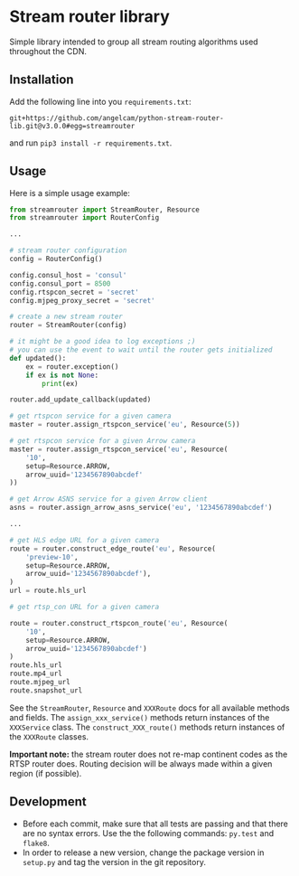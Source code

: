 # Stream router library

Simple library intended to group all stream routing algorithms used throughout
the CDN.

## Installation

Add the following line into you `requirements.txt`:

```
git+https://github.com/angelcam/python-stream-router-lib.git@v3.0.0#egg=streamrouter
```

and run `pip3 install -r requirements.txt`.

## Usage

Here is a simple usage example:

```Python
from streamrouter import StreamRouter, Resource
from streamrouter import RouterConfig

...

# stream router configuration
config = RouterConfig()

config.consul_host = 'consul'
config.consul_port = 8500
config.rtspcon_secret = 'secret'
config.mjpeg_proxy_secret = 'secret'

# create a new stream router
router = StreamRouter(config)

# it might be a good idea to log exceptions ;)
# you can use the event to wait until the router gets initialized
def updated():
    ex = router.exception()
    if ex is not None:
        print(ex)

router.add_update_callback(updated)

# get rtspcon service for a given camera
master = router.assign_rtspcon_service('eu', Resource(5))

# get rtspcon service for a given Arrow camera
master = router.assign_rtspcon_service('eu', Resource(
    '10',
    setup=Resource.ARROW,
    arrow_uuid='1234567890abcdef'
))

# get Arrow ASNS service for a given Arrow client
asns = router.assign_arrow_asns_service('eu', '1234567890abcdef')

...

# get HLS edge URL for a given camera
route = router.construct_edge_route('eu', Resource(
    'preview-10',
    setup=Resource.ARROW,
    arrow_uuid='1234567890abcdef'),
)
url = route.hls_url

# get rtsp_con URL for a given camera

route = router.construct_rtspcon_route('eu', Resource(
    '10',
    setup=Resource.ARROW,
    arrow_uuid='1234567890abcdef')
)
route.hls_url
route.mp4_url
route.mjpeg_url
route.snapshot_url
```

See the `StreamRouter`, `Resource` and `XXXRoute` docs for all available
methods and fields. The `assign_xxx_service()` methods return instances of the
`XXXService` class. The `construct_XXX_route()` methods return instances of the
`XXXRoute` classes.

**Important note:** the stream router does not re-map continent codes as the
RTSP router does. Routing decision will be always made within a given region
(if possible).

## Development

- Before each commit, make sure that all tests are passing and that there are
  no syntax errors. Use the the following commands: `py.test` and
  `flake8`.
- In order to release a new version, change the package version in
  `setup.py` and tag the version in the git repository.
